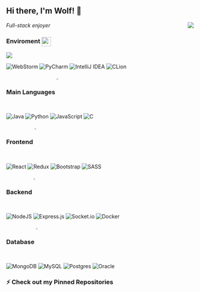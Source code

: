 ## Hi there, I'm Wolf! 👋

<img position="absolute" align="right" src="https://github-readme-stats.vercel.app/api?username=LeventeWolf&show_icons=true&count_private=true&theme=onedark" />

*Full-stack enjoyer* 

<h3> Enviroment <img align='center' display='block' width='25px' src="https://user-images.githubusercontent.com/38537285/154125100-3a95a4bf-db63-448f-a90b-8b6f3d2392e5.png" />
</h3>
  
<img src="https://img.shields.io/badge/Linux%20Mint-87CF3E?style=for-the-badge&logo=Linux%20Mint&logoColor=white">

![WebStorm](https://img.shields.io/badge/WebStorm-000000?style=for-the-badge&logo=WebStorm&logoColor=white)
![PyCharm](https://img.shields.io/badge/PyCharm-000000.svg?&style=for-the-badge&logo=PyCharm&logoColor=white)
![IntelliJ IDEA](https://img.shields.io/badge/IntelliJIDEA-000000.svg?style=for-the-badge&logo=intellij-idea&logoColor=white)
![CLion](https://img.shields.io/badge/CLion-000000?style=for-the-badge&logo=clion&logoColor=white)



<h3>Main Languages <img align='center' width='2%' src="https://user-images.githubusercontent.com/38537285/154124084-14d4e935-083d-4c18-85e5-62f1340c56fa.gif" />
</h3>

<!-- <img position="absolue" align="right" src="https://user-images.githubusercontent.com/38537285/154122540-21964481-fcd0-470b-aa22-40baf5ea331d.gif" /> -->

![Java](https://img.shields.io/badge/java-%23ED8B00.svg?style=for-the-badge&logo=java&logoColor=white)
![Python](https://img.shields.io/badge/python-3670A0?style=for-the-badge&logo=python&logoColor=ffdd54)
![JavaScript](https://img.shields.io/badge/javascript-%23323330.svg?style=for-the-badge&logo=javascript&logoColor=%23F7DF1E)
![C](https://img.shields.io/badge/c-%2300599C.svg?style=for-the-badge&logo=c&logoColor=white)

<div align="left">
  <h3>Frontend   <img align='center' width='2%' src="https://user-images.githubusercontent.com/38537285/154123308-74a1b320-4f44-4b28-a49c-a0b496cd2f9f.gif" />
</h3>

  ![React](https://img.shields.io/badge/react-%2320232a.svg?style=for-the-badge&logo=react&logoColor=%2361DAFB)
  ![Redux](https://img.shields.io/badge/redux-%23593d88.svg?style=for-the-badge&logo=redux&logoColor=white)
  ![Bootstrap](https://img.shields.io/badge/bootstrap-%23563D7C.svg?style=for-the-badge&logo=bootstrap&logoColor=white)
  ![SASS](https://img.shields.io/badge/SASS-hotpink.svg?style=for-the-badge&logo=SASS&logoColor=white)

</div>


<div align="left">
   <h3>Backend   <img align='center' width='2%' src="https://user-images.githubusercontent.com/38537285/154124398-c7f70c29-ae23-4212-a76e-e0783c2ba0dc.gif" />
  </h3>

  ![NodeJS](https://img.shields.io/badge/node.js-6DA55F?style=for-the-badge&logo=node.js&logoColor=white)
  ![Express.js](https://img.shields.io/badge/express.js-%23404d59.svg?style=for-the-badge&logo=express&logoColor=%2361DAFB)
  ![Socket.io](https://img.shields.io/badge/Socket.io-black?style=for-the-badge&logo=socket.io&badgeColor=010101)
  ![Docker](https://img.shields.io/badge/docker-%230db7ed.svg?style=for-the-badge&logo=docker&logoColor=white)
</div>

<div align="left"> 
   <h3>Database <img align='center' width='2%' src="https://user-images.githubusercontent.com/38537285/154124567-0d27fcd2-9088-4435-8a91-226cc39b8b79.gif" />
  </h3>


  ![MongoDB](https://img.shields.io/badge/MongoDB-%234ea94b.svg?style=for-the-badge&logo=mongodb&logoColor=white)
  ![MySQL](https://img.shields.io/badge/mysql-%2300f.svg?style=for-the-badge&logo=mysql&logoColor=white)
  ![Postgres](https://img.shields.io/badge/postgres-%23316192.svg?style=for-the-badge&logo=postgresql&logoColor=white)
  ![Oracle](https://img.shields.io/badge/Oracle-F80000?style=for-the-badge&logo=oracle&logoColor=white)
  
 </div>
 
 

### ⚡ Check out my Pinned Repositories

